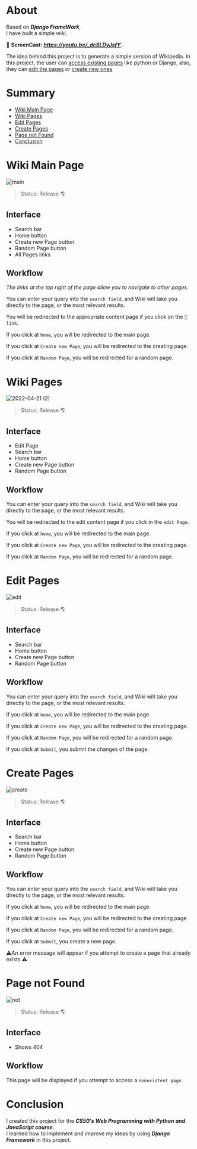 <h1>About</h1>

Based  on _**Django FrameWork**_, <br/> I have built a simple wiki.

🎥 **ScreenCast: _https://youtu.be/_dcSLDyJsfY_**.

The idea behind this project is to generate a simple version of Wikipedia.
In this project, the user can <ins>access existing pages</ins> like python or Django, also, they can <ins>edit the pages</ins> or <ins>create new ones</ins>

# Summary
+ [Wiki Main Page](#wiki-main-page)
+ [Wiki Pages](#wiki-pages)
+ [Edit Pages](#edit-pages) 
+ [Create Pages](#create-pages)
+ [Page not Found](#page-not-found)
+ [Conclusion](#conclusion)

# Wiki Main Page

![main](https://user-images.githubusercontent.com/69995288/164569773-33d70813-9dca-401a-b964-a8bec01f0b15.png)

> Status: Release 🌎

<h2> Interface </h2>

+ Search bar
+ Home button
+ Create new Page button
+ Random Page button
+ All Pages links

<h2> Workflow </h2>

 _The links at the top right of the page allow you to navigate to other pages._
 
You can enter your query into the `search field`, and Wiki will take you directly to the page, or the most relevant results. 
 
 You will be redirected to the appropriate content page if you click on the `📌link`.
 
 If you click at `home`, you will be redirected to the main page.
 
 If you click at `Create new Page`, you will be redirected to the creating page.
 
 If you click at `Random Page`, you will be redirected for a random page.
 
# Wiki Pages

![2022-04-21 (2)](https://user-images.githubusercontent.com/69995288/164576036-a51632b0-7942-47be-a762-16a23ce6b8dc.png)

> Status: Release 🌎

<h2> Interface </h2>

+ Edit Page
+ Search bar
+ Home button
+ Create new Page button
+ Random Page button

<h2> Workflow </h2>

You can enter your query into the `search field`, and Wiki will take you directly to the page, or the most relevant results. 
 
 You will be redirected to the edit content page if you click in the `edit Page`.
 
 If you click at `home`, you will be redirected to the main page.
 
 If you click at `Create new Page`, you will be redirected to the creating page.
 
 If you click at `Random Page`, you will be redirected for a random page.

# Edit Pages

![edit](https://user-images.githubusercontent.com/69995288/164577363-c9d3cdbc-16e6-498b-a242-f0522d3c20d5.png)

> Status: Release 🌎

<h2> Interface </h2>

+ Search bar
+ Home button
+ Create new Page button
+ Random Page button

<h2> Workflow </h2>

You can enter your query into the `search field`, and Wiki will take you directly to the page, or the most relevant results. 
 
 If you click at `home`, you will be redirected to the main page.
 
 If you click at `Create new Page`, you will be redirected to the creating page.
 
 If you click at `Random Page`, you will be redirected for a random page.
 
 If you click at `Submit`, you submit the changes of the page.
 
 # Create Pages
 
 ![create](https://user-images.githubusercontent.com/69995288/164578714-1c439daa-6e4e-4331-9e91-35181343bcab.png)
 
 > Status: Release 🌎

<h2> Interface </h2>

+ Search bar
+ Home button
+ Create new Page button
+ Random Page button

<h2> Workflow </h2>

You can enter your query into the `search field`, and Wiki will take you directly to the page, or the most relevant results. 
 
 If you click at `home`, you will be redirected to the main page.
 
 If you click at `Create new Page`, you will be redirected to the creating page.
 
 If you click at `Random Page`, you will be redirected for a random page.
 
 If you click at `Submit`, you create a new page.
 
 ⚠️An error message will appear if you attempt to create a page that already exists.⚠️
  
 # Page not Found
 
 ![not](https://user-images.githubusercontent.com/69995288/164579571-9891644c-ffa7-4d75-94ae-2da76c96a01f.png)
 
 > Status: Release 🌎

<h2> Interface </h2>

+ Shows 404

<h2> Workflow </h2>

This page will be displayed if you attempt to access a `nonexistent page`.

 # Conclusion
 I created this project for the _**CS50's Web Programming with Python and JavaScript course**_.<br/>I learned how to implement and improve my ideas by using  _**Django Framework**_ in this project.
 
